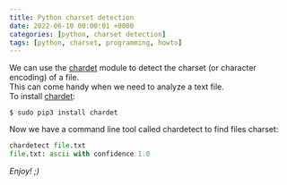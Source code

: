 ```yaml
---
title: Python charset detection
date: 2022-06-10 00:00:01 +0000
categories: [python, charset detection]
tags: [python, charset, programming, howto]
---
```


We can use the [chardet](https://github.com/chardet/chardet) module to detect the charset (or character encoding) of a file.  
This can come handy when we need to analyze a text file.  
To install [chardet](https://github.com/chardet/chardet):  

```shell
$ sudo pip3 install chardet
```

Now we have a command line tool called chardetect to find files charset:

```python
chardetect file.txt
file.txt: ascii with confidence 1.0
```

_Enjoy! ;)_
